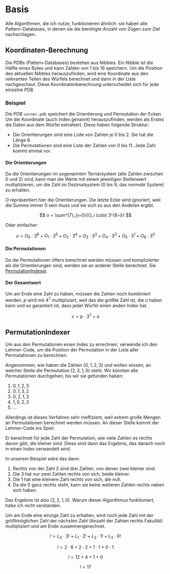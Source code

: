 # Basis

Alle Algorithmen, die ich nutze, funktionieren ähnlich: sie haben alle Pattern-Databases, in denen sie die benötigte
Anzahl von Zügen zum Ziel nachschlagen.

## Koordinaten-Berechnung

Die PDBs (Pattern-Databases) bestehen aus Nibbles. Ein Nibble ist die Hälfte eines Bytes und kann Zahlen von 1 bis 16
speichern. Um die Position des aktuellen Nibbles herauszufinden, wird eine Koordinate aus den relevanten Teilen des
Würfels berechnet und dann in der Liste nachgeschaut. Diese Koordinatenberechnung unterscheidet sich für jede einzelne
PDB.

### Beispiel

Die PDB `corner.pdb` speichert die Orientierung und Permutation der Ecken. Um die Koordinate (auch Index genannt)
herauszufinden, werden als Erstes die Daten aus dem Würfel extrahiert. Diese haben folgende Struktur:

* Die Orientierungen sind eine Liste von Zahlen je 0 bis 2. Sie hat die Länge 8.
* Die Permutationen sind eine Liste der Zahlen von 0 bis 11. Jede Zahl kommt einmal vor.

#### Die Orientierungen

Da die Orientierungen im sogenannten Ternärsystem (alle Zahlen zwischen 0 und 2) sind, kann man die Werte mit einem
jeweiligen Stellenwert multiplizieren, um die Zahl im Dezimalsystem (0 bis 9, das *normale* System) zu erhalten.

$O$ repräsentiert hier die Orientierungen. Die letzte Ecke wird ignoriert, weil die Summe immer 0 sein muss und sie sich
so aus den Anderen ergibt.

$$
o = \sum^{7}_{i=0}{O_i \cdot 3^{6-i}}
$$

Oder einfacher:

$$
o = O_0 \cdot 3^6 + O_1 \cdot 3^5 + O_2 \cdot 3^4 + O_3 \cdot 3^3 + O_4 \cdot 3^3 + O_5 \cdot 3^1 + O_6 \cdot 3^0
$$

#### Die Permutationen

Da die Permutationen öfters berechnet werden müssen und komplizierter als die Orientierungen sind, werden sie an anderer
Stelle berechnet. Sie [PermutationIndexer](#permutationindexer).

#### Der Gesamtwert

Um am Ende eine Zahl zu haben, müssen die Zahlen noch kombiniert werden. $p$ wird mit $4^7$ multipliziert, weil das die
größte Zahl ist, die $o$ haben kann und so garantiert ist, dass jeder Würfel einen anden Index hat.

$$
c = p \cdot 3^7 + o
$$

## PermutationIndexer

Um aus den Permutationen einen Index zu errechnen, verwende ich den Lehmer-Code, um die Position der Permutation in der
Liste aller Permutationen zu berechnen.

Angenommen, wie haben die Zahlen $\{0, 1, 2, 3\}$ und wollen wissen, an welcher Stelle die Permutation $(2, 3, 1, 0)$
steht. Wir könnten alle Permutationen durchgehen, bis wir sie gefunden haben:

1. $0, 1, 2, 3$
2. $0, 1, 3, 2$
3. $0, 2, 1, 3$
4. $1, 0, 2, 3$
5. ...

Allerdings ist dieses Verfahren sehr ineffizient, weil extrem große Mengen an Permutationen berechnet werden müssen.
An dieser Stelle kommt der Lehmer-Code ins Spiel:

Er berechnet für jede Zahl der Permutation, wie viele Zahlen es rechts davon gibt, die kleiner sind. Diese sind dann
das Ergebnis, das danach noch in einen Index verwandelt wird.

In unserem Beispiel wäre das dann:

1. Rechts von der Zahl 2 sind drei Zahlen, von denen zwei kleiner sind.
2. Die 3 hat nur zwei Zahlen rechts von sich, beide kleiner.
3. Die 1 hat eine kleinere Zahl rechts von sich, die null.
4. Da die 0 ganz rechts steht, kann sie keine weiteren Zahlen rechts neben sich haben.

Das Ergebnis ist also $(2, 2, 1, 0)$. Warum dieser Algorithmus funktioniert, habe ich nicht verstanden.

Um am Ende eine einzige Zahl zu erhalten, wird noch jede Zahl mit der größtmöglichen Zahl der nächsten Zahl (Anzahl der
Zahlen rechts Fakultät) multipliziert und am Ende zusammengerechnet.

$$
l = L_0 \cdot 3! + L_1 \cdot 2! + L_2 \cdot 1! + L_3 \cdot 0!
$$

$$
l = 2 \cdot 6 + 2 \cdot 2 + 1 \cdot 1 + 0 \cdot 1
$$

$$
l = 12 + 4 + 1 + 0
$$

$$
l = 17
$$
